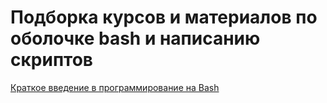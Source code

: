# Подборка курсов и материалов по оболочке bash и написанию скриптов

[Краткое введение в программирование на Bash](./Introduction_to_Bash_Programming/README.md)
